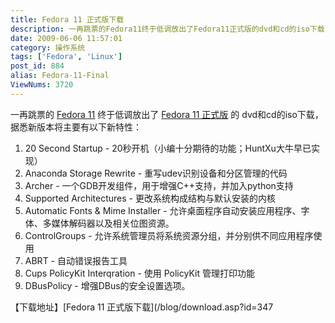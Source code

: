 ```yaml
---
title: Fedora 11 正式版下载
description: 一再跳票的Fedora11终于低调放出了Fedora11正式版的dvd和cd的iso下载，据悉新版本将主要有以下新特性：20SecondStartup-20秒开机（小编十分期待的功能；HuntXu大牛早已实现）AnacondaStorageRewrite-重写udev识别设备和分区管理的代码Archer-一个GDB开发组件，用于增强C++支持，并加入python支持SupportedArchitectures-更改系统构成结构与默认安装的内核AutomaticFonts&MimeInstaller-允许桌面程序自动安装应用程序、字体、多媒体解码器以及相关位图资源。ControlGroups-允许系统管理员将系统资源分组，并分别供不同应用程序使用ABRT-自动错误报告工具CupsPolicyKitInterqration-使用PolicyKit管理打印功能DBusPolicy-增强DBus的安全设置选项。
date: 2009-06-06 11:57:01
category: 操作系统
tags: ['Fedora', 'Linux']
post_id: 884
alias: Fedora-11-Final
ViewNums: 3720
---
```


一再跳票的 [Fedora 11](/blog/fedora-11-final) 终于低调放出了 [Fedora 11 正式版](/blog/fedora-11-final) 的 dvd和cd的iso下载，据悉新版本将主要有以下新特性：

1. 20 Second Startup - 20秒开机（小编十分期待的功能；HuntXu大牛早已实现）
2. Anaconda Storage Rewrite - 重写udev识别设备和分区管理的代码
3. Archer - 一个GDB开发组件，用于增强C++支持，并加入python支持
4. Supported Architectures - 更改系统构成结构与默认安装的内核
5. Automatic Fonts & Mime Installer - 允许桌面程序自动安装应用程序、字体、多媒体解码器以及相关位图资源。
6. ControlGroups - 允许系统管理员将系统资源分组，并分别供不同应用程序使用
7. ABRT - 自动错误报告工具
8. Cups PolicyKit Interqration - 使用 PolicyKit 管理打印功能
9. DBusPolicy - 增强DBus的安全设置选项。

【下载地址】[Fedora 11 正式版下载](/blog/download.asp?id=347

